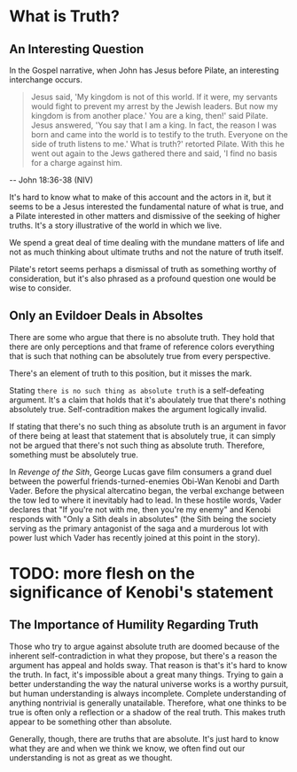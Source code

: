 # What is Truth?

## An Interesting Question

In the Gospel narrative, when John has Jesus before Pilate, an interesting interchange occurs.

> Jesus said, 'My kingdom is not of this world. If it were, my servants would fight to prevent my arrest by the Jewish leaders. But now my kingdom is from another place.'
    You are a king, then!' said Pilate.
    Jesus answered, 'You say that I am a king. In fact, the reason I was born and came into the world is to testify to the truth. Everyone on the side of truth listens to me.'
    What is truth?' retorted Pilate. With this he went out again to the Jews gathered there and said, 'I find no basis for a charge against him.

-- John 18:36-38 (NIV)

It's hard to know what to make of this account and the actors in it, but it seems to be a Jesus interested the fundamental nature of what is true, and a Pilate interested in other matters and dismissive of the seeking of higher truths. It's a story illustrative of the world in which we live.

We spend a great deal of time dealing with the mundane matters of life and not as much thinking about ultimate truths and not the nature of truth itself.

Pilate's retort seems perhaps a dismissal of truth as something worthy of consideration, but it's also phrased as a profound question one would be wise to consider.

## Only an Evildoer Deals in Absoltes

There are some who argue that there is no absolute truth. They hold that there are only perceptions and that frame of reference colors everything that is such that nothing can be absolutely true from every perspective.

There's an element of truth to this position, but it misses the mark.

Stating `there is no such thing as absolute truth` is a self-defeating argument. It's a claim that holds that it's aboulately true that there's nothing absolutely true. Self-contradition makes the argument logically invalid.

If stating that there's no such thing as absolute truth is an argument in favor of there being at least that statement that is absolutely true, it can simply not be argued that there's not such thing as absolute truth. Therefore, something must be absolutely true.

In *Revenge of the Sith*, George Lucas gave film consumers a grand duel between the powerful friends-turned-enemies Obi-Wan Kenobi and Darth Vader. Before the physical altercatino began, the verbal exchange between the tow led to where it inevitably had to lead. In these hostile words, Vader declares that "If you're not with me, then you're my enemy" and Kenobi responds with "Only a Sith deals in absolutes" (the Sith being the society serving as the primary antagonist of the saga and a murderous lot with power lust which Vader has recently joined at this point in the story).

# TODO: more flesh on the significance of Kenobi's statement

## The Importance of Humility Regarding Truth

Those who try to argue against absolute truth are doomed because of the inherent self-contradiction in what they propose, but there's a reason the argument has appeal and holds sway. That reason is that's it's hard to know the truth. In fact, it's impossible about a great many things. Trying to gain a better understanding the way the natural universe works is a worthy pursuit, but human understanding is always incomplete. Complete understanding of anything nontrivial is generally unatailable. Therefore, what one thinks to be true is often only a reflection or a shadow of the real truth. This makes truth appear to be something other than absolute.

Generally, though, there are truths that are absolute. It's just hard to know what they are and when we think we know, we often find out our understanding is not as great as we thought.
